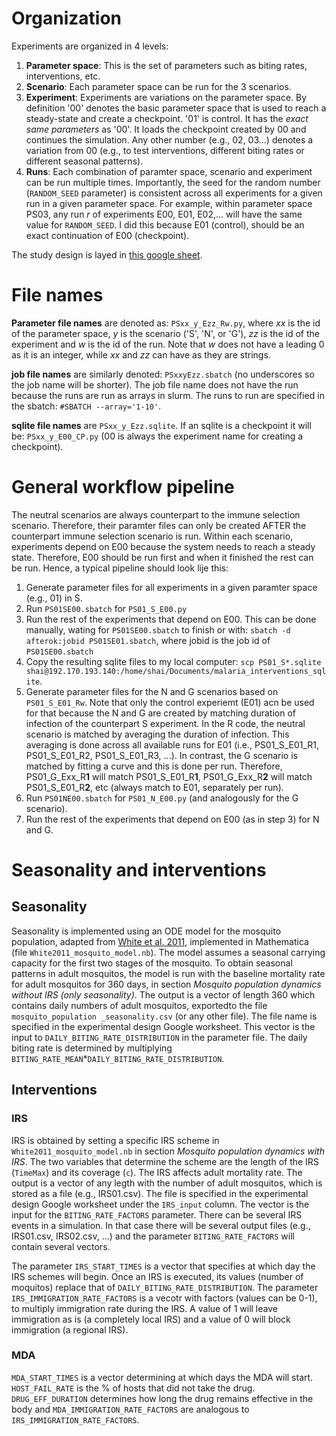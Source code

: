# Organization
Experiments are organized in 4 levels:

1. **Parameter space**: This is the set of parameters such as biting rates, interventions, etc.
2. **Scenario**: Each parameter space can be run for the 3 scenarios.
3. **Experiment**: Experiments are variations on the parameter space. By definition '00' denotes the basic parameter space that is used to reach a steady-state and create a checkpoint. '01' is control. It has the *exact same parameters* as '00'. It loads the checkpoint created by 00 and continues the simulation. Any other number (e.g., 02, 03...) denotes a variation from 00 (e.g., to test interventions, different biting rates or different seasonal patterns).
4. **Runs**: Each combination of paramter space, scenario and experiment can be run multiple times. Importantly, the seed for the random number (`RANDOM_SEED` parameter) is consistent across all experiments for a given run in a given parameter space. For example, within parameter space PS03, any run *r* of experiments E00, E01, E02,... will have the same value for `RANDOM_SEED`. I did this because E01 (control), should be an exact continuation of E00 (checkpoint).

The study design is layed in [this google sheet](https://docs.google.com/spreadsheets/d/1AetmLv-3sxpv9blupDA04pF_Y0RYOod38sRxGu1SOuM/edit?usp=sharing).

# File names
**Parameter file names** are denoted as: `PSxx_y_Ezz_Rw.py`, where *xx* is the id of the parameter space, *y* is the scenario ('S', 'N', or 'G'), *zz* is the id of the experiment and *w* is the id of the run. Note that *w* does not have a leading 0 as it is an integer, while *xx* and *zz* can have as they are strings.

**job file names** are similarly denoted: `PSxxyEzz.sbatch` (no underscores so the job name will be shorter). The job file name does not have the run because the runs are run as arrays in slurm. The runs to run are specified in the sbatch: `#SBATCH --array='1-10'`.

**sqlite file names** are `PSxx_y_Ezz.sqlite`. If an sqlite is a checkpoint it will be: `PSxx_y_E00_CP.py` (00 is always the experiment name for creating a checkpoint).

# General workflow pipeline
The neutral scenarios are always counterpart to the immune selection scenario. Therefore, their paramter files can only be created AFTER the counterpart immune selection scenario is run. Within each scenario, experiments depend on E00 because the system needs to reach a steady state. Therefore, E00 should be run first and when it finished the rest can be run. Hence, a typical pipeline should look lije this:

1. Generate parameter files for all experiments in a given paramter space (e.g., 01) in S.
2. Run `PS01SE00.sbatch` for `PS01_S_E00.py`
3. Run the rest of the experiments that depend on E00. This can be done manually, wating for `PS01SE00.sbatch` to finish or with: `sbatch -d afterok:jobid PS01SE01.sbatch`, where jobid is the job id of `PS01SE00.sbatch`
4. Copy the resulting sqlite files to my local computer: `scp PS01_S*.sqlite shai@192.170.193.140:/home/shai/Documents/malaria_interventions_sqlite`.
5. Generate parameter files for the N and G scenarios based on `PS01_S_E01_Rw`. Note that only the control experiemt (E01) acn be used for that because the N and G are created by matching duration of infection of the counterpart S experiment. In the R code, the neutral scenario is matched by averaging the duration of infection. This averaging is done across all available runs for E01 (i.e., PS01_S_E01_R1, PS01_S_E01_R2, PS01_S_E01_R3, ...). In contrast, the G scenario is matched by fitting a curve and this is done per run. Therefore, PS01_G_Exx_R**1** will match PS01_S_E01_R**1**, PS01_G_Exx_R**2** will match PS01_S_E01_R**2**, etc (always match to E01, separately per run).
6. Run `PS01NE00.sbatch` for `PS01_N_E00.py` (and analogously for the G scenario).
7.  Run the rest of the experiments that depend on E00 (as in step 3) for N and G.

# Seasonality and interventions
## Seasonality
Seasonality is implemented using an ODE model for the mosquito population, adapted from [White et al. 2011](https://paperpile.com/shared/BH0tw2), implemented in Mathematica (file `White2011_mosquito_model.nb`). The model assumes a seasonal carrying capacity for the first two stages of the mosquito. To obtain seasonal patterns in adult mosquitos, the model is run with the baseline mortality rate for adult mosquitos for 360 days, in section *Mosquito population dynamics without IRS (only seasonality)*. The output is a vector of length 360 which contains daily numbers of adult mosquitos, exportedto the file `mosquito_population _seasonality.csv` (or any other file). The file name is specified in the experimental design Google worksheet. This vector is the input to `DAILY_BITING_RATE_DISTRIBUTION` in the parameter file. The daily biting rate is determined by multiplying `BITING_RATE_MEAN`*`DAILY_BITING_RATE_DISTRIBUTION`.

## Interventions
### IRS
IRS is obtained by setting a specific IRS scheme in `White2011_mosquito_model.nb` in section *Mosquito population dynamics with IRS*. The two variables that determine the scheme are the length of the IRS (`TimeMax`) and its coverage (`c`). The IRS affects adult mortality rate. The output is a vector of any legth with the number of adult mosquitos, which is stored as a file (e.g., IRS01.csv). The file is specified in the experimental design Google worksheet under the `IRS_input` column. The vector is the input for the `BITING_RATE_FACTORS` parameter. There can be several IRS events in a simulation. In that case there will be several output files (e.g., IRS01.csv, IRS02.csv, ...) and the parameter `BITING_RATE_FACTORS` will contain several vectors. 

The parameter `IRS_START_TIMES` is a vector that specifies at which day the IRS schemes will begin. Once an IRS is executed, its values (number of moquitos) replace that of `DAILY_BITING_RATE_DISTRIBUTION`. The parameter `IRS_IMMIGRATION_RATE_FACTORS` is a vecotr with factors (values can be 0-1), to multiply immigration rate during the IRS. A value of 1 will leave immigration as is (a completely local IRS) and a value of 0 will block immigration (a regional IRS).

### MDA
`MDA_START_TIMES` is a vector determining at which days the MDA will start. `HOST_FAIL_RATE` is the % of hosts that did not take the drug. `DRUG_EFF_DURATION` determines how long the drug remains effective in the body and `MDA_IMMIGRATION_RATE_FACTORS` are analogous to `IRS_IMMIGRATION_RATE_FACTORS`.
